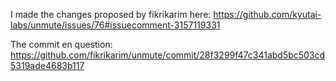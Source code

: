 I made the changes proposed by fikrikarim here: https://github.com/kyutai-labs/unmute/issues/76#issuecomment-3157119331

The commit en question: https://github.com/fikrikarim/unmute/commit/28f3299f47c341abd5bc503cd5319ade4683b117

